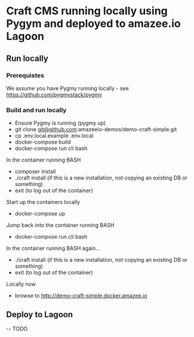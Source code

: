 # Craft CMS running locally using Pygym and deployed to amazee.io Lagoon

## Run locally 

### Prerequistes
We assume you have Pygmy running locally - see https://github.com/pygmystack/pygmy

### Build and run locally

- Ensure Pygmy is running (pygmy up)
- git clone git@github.com:amazeeio-demos/demo-craft-simple.git
- cp .env.local.example .env.local
- docker-compose build
- docker-compose run cli bash

In the container running BASH
- composer install
- ./craft install (if this is a new installation, not copying an existing DB or something)
- exit (to log out of the container)

Start up the containers locally
- docker-compose up

Jump back into the container running BASH
- docker-compose run cli bash

In the container running BASH again...
- ./craft install (if this is a new installation, not copying an existing DB or something)
- exit (to log out of the container)

Locally now
- browse to http://demo-craft-simple.docker.amazee.io

## Deploy to Lagoon
-- TODO 

